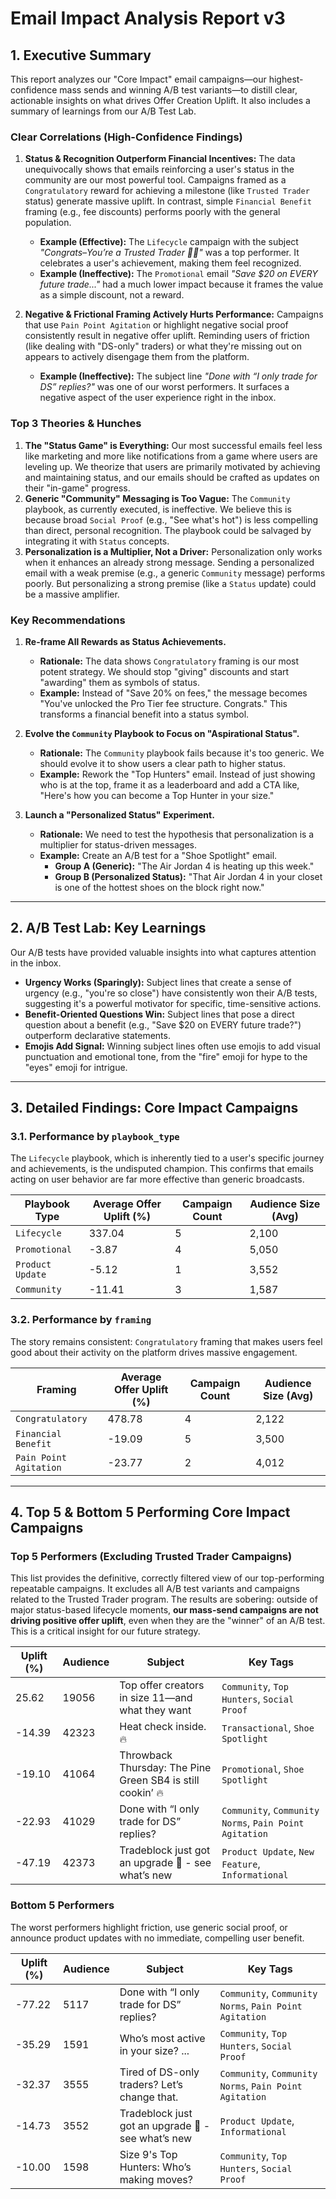 # Email Impact Analysis Report v3

## 1. Executive Summary

This report analyzes our "Core Impact" email campaigns—our highest-confidence mass sends and winning A/B test variants—to distill clear, actionable insights on what drives Offer Creation Uplift. It also includes a summary of learnings from our A/B Test Lab.

### Clear Correlations (High-Confidence Findings)

1.  **Status & Recognition Outperform Financial Incentives:** The data unequivocally shows that emails reinforcing a user's status in the community are our most powerful tool. Campaigns framed as a `Congratulatory` reward for achieving a milestone (like `Trusted Trader` status) generate massive uplift. In contrast, simple `Financial Benefit` framing (e.g., fee discounts) performs poorly with the general population.
    *   **Example (Effective):** The `Lifecycle` campaign with the subject _"Congrats–You’re a Trusted Trader 👟🤝"_ was a top performer. It celebrates a user's achievement, making them feel recognized.
    *   **Example (Ineffective):** The `Promotional` email _"Save $20 on EVERY future trade..."_ had a much lower impact because it frames the value as a simple discount, not a reward.

2.  **Negative & Frictional Framing Actively Hurts Performance:** Campaigns that use `Pain Point Agitation` or highlight negative social proof consistently result in negative offer uplift. Reminding users of friction (like dealing with "DS-only" traders) or what they're missing out on appears to actively disengage them from the platform.
    *   **Example (Ineffective):** The subject line _"Done with “I only trade for DS” replies?"_ was one of our worst performers. It surfaces a negative aspect of the user experience right in the inbox.

### Top 3 Theories & Hunches

1.  **The "Status Game" is Everything:** Our most successful emails feel less like marketing and more like notifications from a game where users are leveling up. We theorize that users are primarily motivated by achieving and maintaining status, and our emails should be crafted as updates on their "in-game" progress.
2.  **Generic "Community" Messaging is Too Vague:** The `Community` playbook, as currently executed, is ineffective. We believe this is because broad `Social Proof` (e.g., "See what's hot") is less compelling than direct, personal recognition. The playbook could be salvaged by integrating it with `Status` concepts.
3.  **Personalization is a Multiplier, Not a Driver:** Personalization only works when it enhances an already strong message. Sending a personalized email with a weak premise (e.g., a generic `Community` message) performs poorly. But personalizing a strong premise (like a `Status` update) could be a massive amplifier.

### Key Recommendations

1.  **Re-frame All Rewards as Status Achievements.**
    *   **Rationale:** The data shows `Congratulatory` framing is our most potent strategy. We should stop "giving" discounts and start "awarding" them as symbols of status.
    *   **Example:** Instead of "Save 20% on fees," the message becomes "You've unlocked the Pro Tier fee structure. Congrats." This transforms a financial benefit into a status symbol.

2.  **Evolve the `Community` Playbook to Focus on "Aspirational Status".**
    *   **Rationale:** The `Community` playbook fails because it's too generic. We should evolve it to show users a clear path to higher status.
    *   **Example:** Rework the "Top Hunters" email. Instead of just showing who is at the top, frame it as a leaderboard and add a CTA like, "Here's how you can become a Top Hunter in your size."

3.  **Launch a "Personalized Status" Experiment.**
    *   **Rationale:** We need to test the hypothesis that personalization is a multiplier for status-driven messages.
    *   **Example:** Create an A/B test for a "Shoe Spotlight" email.
        *   **Group A (Generic):** "The Air Jordan 4 is heating up this week."
        *   **Group B (Personalized Status):** "That Air Jordan 4 in your closet is one of the hottest shoes on the block right now."

---

## 2. A/B Test Lab: Key Learnings

Our A/B tests have provided valuable insights into what captures attention in the inbox.
*   **Urgency Works (Sparingly):** Subject lines that create a sense of urgency (e.g., "you're so close") have consistently won their A/B tests, suggesting it's a powerful motivator for specific, time-sensitive actions.
*   **Benefit-Oriented Questions Win:** Subject lines that pose a direct question about a benefit (e.g., "Save $20 on EVERY future trade?") outperform declarative statements.
*   **Emojis Add Signal:** Winning subject lines often use emojis to add visual punctuation and emotional tone, from the "fire" emoji for hype to the "eyes" emoji for intrigue.

---

## 3. Detailed Findings: Core Impact Campaigns

### 3.1. Performance by `playbook_type`

The `Lifecycle` playbook, which is inherently tied to a user's specific journey and achievements, is the undisputed champion. This confirms that emails acting on user behavior are far more effective than generic broadcasts.

| Playbook Type | Average Offer Uplift (%) | Campaign Count | Audience Size (Avg) |
|---|---|---|---|
| `Lifecycle` | 337.04 | 5 | 2,100 |
| `Promotional` | -3.87 | 4 | 5,050 |
| `Product Update`| -5.12 | 1 | 3,552 |
| `Community` | -11.41 | 3 | 1,587 |

### 3.2. Performance by `framing`

The story remains consistent: `Congratulatory` framing that makes users feel good about their activity on the platform drives massive engagement.

| Framing | Average Offer Uplift (%) | Campaign Count | Audience Size (Avg) |
|---|---|---|---|
| `Congratulatory`| 478.78 | 4 | 2,122 |
| `Financial Benefit`| -19.09 | 5 | 3,500 |
| `Pain Point Agitation`| -23.77| 2 | 4,012 |

---
## 4. Top 5 & Bottom 5 Performing Core Impact Campaigns

### Top 5 Performers (Excluding Trusted Trader Campaigns)
This list provides the definitive, correctly filtered view of our top-performing repeatable campaigns. It excludes all A/B test variants and campaigns related to the Trusted Trader program. The results are sobering: outside of major status-based lifecycle moments, **our mass-send campaigns are not driving positive offer uplift**, even when they are the "winner" of an A/B test. This is a critical insight for our future strategy.

| Uplift (%) | Audience | Subject                                      | Key Tags                                     |
|------------|----------|----------------------------------------------|----------------------------------------------|
| 25.62      | 19056    | Top offer creators in size 11—and what they want | `Community`, `Top Hunters`, `Social Proof`   |
| -14.39     | 42323    | Heat check inside. 🔥                        | `Transactional`, `Shoe Spotlight`            |
| -19.10     | 41064    | Throwback Thursday: The Pine Green SB4 is still cookin’ 🔥 | `Promotional`, `Shoe Spotlight`              |
| -22.93     | 41029    | Done with “I only trade for DS” replies?     | `Community`, `Community Norms`, `Pain Point Agitation` |
| -47.19     | 42373    | Tradeblock just got an upgrade 👀 - see what’s new | `Product Update`, `New Feature`, `Informational` |


### Bottom 5 Performers
The worst performers highlight friction, use generic social proof, or announce product updates with no immediate, compelling user benefit.

| Uplift (%) | Audience | Subject | Key Tags |
|---|---|---|---|
| -77.22 | 5117 | Done with “I only trade for DS” replies? | `Community`, `Community Norms`, `Pain Point Agitation` |
| -35.29 | 1591 | Who’s most active in your size? ... | `Community`, `Top Hunters`, `Social Proof` |
| -32.37 | 3555 | Tired of DS-only traders? Let’s change that. | `Community`, `Community Norms`, `Pain Point Agitation` |
| -14.73 | 3552 | Tradeblock just got an upgrade 👀 - see what’s new | `Product Update`, `Informational` |
| -10.00 | 1598 | Size 9's Top Hunters: Who’s making moves? | `Community`, `Top Hunters`, `Social Proof` | 